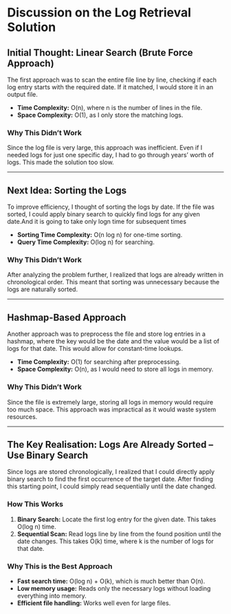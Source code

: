 # Discussion on the Log Retrieval Solution


## Initial Thought: Linear Search (Brute Force Approach)

The first approach was to scan the entire file line by line, checking if each log entry starts with the required date. If it matched, I would store it in an output file.

- **Time Complexity:** O(n), where n is the number of lines in the file.
- **Space Complexity:** O(1), as I only store the matching logs.

### Why This Didn’t Work

Since the log file is very large, this approach was inefficient. Even if I needed logs for just one specific day, I had to go through years’ worth of logs. This made the solution too slow.

---

## Next Idea: Sorting the Logs

To improve efficiency, I thought of sorting the logs by date. If the file was sorted, I could apply binary search to quickly find logs for any given date.And it is going to take only logn time for subsequent times

- **Sorting Time Complexity:** O(n log n) for one-time sorting.
- **Query Time Complexity:** O(log n) for searching.

### Why This Didn’t Work

After analyzing the problem further, I realized that logs are already written in chronological order. This meant that sorting was unnecessary because the logs are naturally sorted.

---

## Hashmap-Based Approach

Another approach was to preprocess the file and store log entries in a hashmap, where the key would be the date and the value would be a list of logs for that date. This would allow for constant-time lookups.

- **Time Complexity:** O(1) for searching after preprocessing.
- **Space Complexity:** O(n), as I would need to store all logs in memory.

### Why This Didn’t Work

Since the file is extremely large, storing all logs in memory would require too much space. This approach was impractical as it would waste system resources.

---

## The Key Realisation: Logs Are Already Sorted – Use Binary Search

Since logs are stored chronologically, I realized that I could directly apply binary search to find the first occurrence of the target date. After finding this starting point, I could simply read sequentially until the date changed.

### How This Works

1. **Binary Search:** Locate the first log entry for the given date. This takes O(log n) time.
2. **Sequential Scan:** Read logs line by line from the found position until the date changes. This takes O(k) time, where k is the number of logs for that date.

### Why This is the Best Approach

- **Fast search time:** O(log n) + O(k), which is much better than O(n).
- **Low memory usage:** Reads only the necessary logs without loading everything into memory.
- **Efficient file handling:** Works well even for large files.


